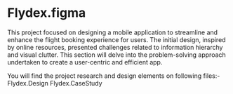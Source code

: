 # Flydex.figma
This project focused on designing a mobile application to streamline and enhance the flight booking experience for users.
The initial design, inspired by online resources, presented challenges related to information hierarchy and visual clutter.
This section will delve into the problem-solving approach undertaken to create a user-centric and efficient app. 

You will find the project research and design elements on following files:-
Flydex.Design
Flydex.CaseStudy
